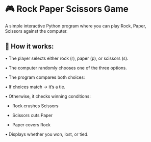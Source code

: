 # 🎮 Rock Paper Scissors Game
A simple interactive Python program where you can play Rock, Paper, Scissors against the computer.

## 📌 How it works:

• The player selects either rock (r), paper (p), or scissors (s).

• The computer randomly chooses one of the three options.

• The program compares both choices:

• If choices match → it’s a tie.

• Otherwise, it checks winning conditions:


  - Rock crushes Scissors

  - Scissors cuts Paper

  - Paper covers Rock

• Displays whether you won, lost, or tied.
